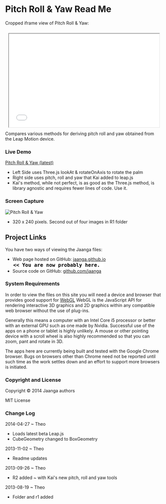 Pitch Roll & Yaw Read Me
========================

Cropped iframe view of Pitch Roll & Yaw:
<iframe src=latest/index.html width=96% height=300px style=margin:2% >
[There is an `iframe` here that is not visible when viewed on github.com. To view, please see Project Links below.]
</iframe>
Compares various methods for deriving pitch roll and yaw obtained from the Leap Motion device.

###  Live Demo

[Pitch Roll & Yaw (latest)](http://jaanga.github.io/gestification/cookbook/pitch-roll-yaw/latest/)

* Left Side uses Three.js lookAt & rotateOnAxis to rotate the palm
* Right side uses pitch, roll and yaw that Kai added to leap.js
* Kai's method, while not perfect, is as good as the Three.js method, is library agnostic and requires fewer lines of code. Use it.

<!--
### Live Demo R2: 

[Pitch Roll & Yaw R2](http://jaanga.github.io/gestification/cookbook/pitch-roll-yaw/r2/pitch-roll-yaw.html)

* Left Side uses Three.js lookAt & rotateOnAxis to rotate the palm
* Right side uses pitch, roll and yaw that Kai added to leap.js
* Kai's method, while not perfect, is as good as the Three.js method, is library agnostic and requires fewer lines of code. Use it.

[Pitch Roll & Yaw R1](http://jaanga.github.io/gestification/cookbook/pitch-roll-yaw/r1/pitch-roll-yaw.html)

* Left Side uses Three.js lookAt & rotateOnAxis to rotate the palm
* Right side uses pure JavaScript. The right side is jumpy and generally has more issues than the left side.
* As of this writing, I have not been able to find a good way of displaying pitch, roll and yaw and am looking for help in finding better answers.
--->

### Screen Capture

![Pitch Roll & Yaw](http://jaanga.github.io/gestification/cookbook/pitch-roll-yaw/r2/pitch-roll-yaw-screen-grab-320x240.png)

* 320 x 240 pixels. Second out of four images in R1 folder


## Project Links

You have two ways of viewing the Jaanga files:

* Web page hosted on GitHub: [jaanga.github.io]( http://jaanga.github.io/gestification/cookbook/pitch-roll-yaw/ "view the files as apps." ) <input value="<< You are now probably here." size=28 style="font:bold 12pt monospace;border-width:0;" >  
* Source code on GitHub: [github.com/jaanga]( https://github.com/jaanga/gestification/tree/gh-pages/cookbook/pitch-roll-yaw/ "View the files as source code." ) <scan style=display:none ><< You are now probably here.</scan>


### System Requirements

In order to view the files on this site you will need a device and browser that provides good support for [WebGL](http://get.webgl.org/)
WebGL is the JavaScript API for rendering interactive 3D graphics and 2D graphics within any compatible web browser without the use of plug-ins. 

Generally this means a computer with an Intel Core i5 processor or better with an external GPU such as one made by Nvidia. 
Successful use of the apps on a phone or tablet is highly unlikely. 
A mouse or other pointing device with a scroll wheel is also highly recommended so that you can zoom, pant and rotate in 3D.
 
The apps here are currently being built and tested with the Google Chrome browser. 
Bugs on browsers other than Chrome need not be reported until such time as the work settles down and an effort to support more browsers is initiated.


### Copyright and License
Copyright &copy; 2014 Jaanga authors

MIT License

### Change Log

2014-04-27 ~ Theo

* Loads latest beta Leap.js
* CubeGeometry changed to BoxGeometry

2013-11-02 ~ Theo

* Readme updates

2013-09-26 ~ Theo

* R2 added ~ with Kai's new pitch, roll and yaw tools

2013-08-19 ~ Theo
 
* Folder and r1 added